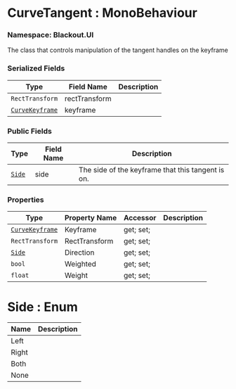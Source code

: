 # CurveTangent : MonoBehaviour
### Namespace: Blackout.UI


The class that controls manipulation of the tangent handles on the keyframe


 ### Serialized Fields

 | Type | Field Name | Description |
| --- | --- | --- |
| `RectTransform` | rectTransform |  |
| [`CurveKeyframe`](CurveKeyframe.md) | keyframe |  |


 ### Public Fields

 | Type | Field Name | Description |
| --- | --- | --- |
| [`Side`](#Side) | side | The side of the keyframe that this tangent is on. |


 ### Properties
| Type | Property Name | Accessor | Description |
| --- | --- | --- | --- |
 | [`CurveKeyframe`](CurveKeyframe.md) | Keyframe | get; set;  |  |
 | `RectTransform` | RectTransform | get; set;  |  |
 | [`Side`](#Side) | Direction | get; set;  |  |
 | `bool` | Weighted | get; set;  |  |
 | `float` | Weight | get; set;  |  |


# <a name="Side">Side</a> : Enum
| Name | Description |
| --- | --- |
| Left |  |
| Right |  |
| Both |  |
| None |  |
